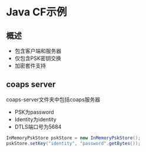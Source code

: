 # Java CF示例

## 概述
- 包含客户端和服务器
- 仅包含PSK密钥交换
- 加密套件支持

## coaps server
coaps-server文件夹中包括coaps服务器
- PSK为password
- Identity为identity
- DTLS端口号为5684
``` java
InMemoryPskStore pskStore = new InMemoryPskStore();
pskStore.setKey("identity", "password".getBytes());
```

```t

```

